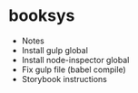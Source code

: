 # booksys

- Notes
- Install gulp global
- Install node-inspector global
- Fix gulp file (babel compile)
- Storybook instructions

